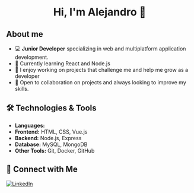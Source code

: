 <div align="center">
<h1 align="center">Hi, I'm Alejandro 👋</h1>
</div>

## About me

- 💻  **Junior Developer** specializing in web and multiplatform application development.
- 🌱 Currently learning React and Node.js
- 🚀 I enjoy working on projects that challenge me and help me grow as a developer
- 🎯 Open to collaboration on projects and always looking to improve my skills.  

## 🛠️ Technologies & Tools
- **Languages:**
- **Frontend:** HTML, CSS, Vue.js
- **Backend:** Node.js, Express
- **Database:** MySQL, MongoDB
- **Other Tools:** Git, Docker, GitHub

## 🔗 Connect with Me
[![LinkedIn](https://img.shields.io/badge/LinkedIn-Profile-blue)]([https://www.linkedin.com/in/yourprofile](https://www.linkedin.com/in/alejandro-navarro-puig-7611891bb/))  

